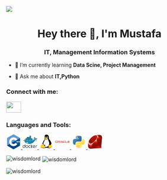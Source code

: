 <img src="https://user-images.githubusercontent.com/145264848/269881568-b694653f-cc6b-46ef-97c9-f10d8decfd69.gif" style="max-width: 100%;">
<h1 align="center">Hey there 👋, I'm Mustafa </h1>
<h3 align="center">IT, Management Information Systems</h3>

- 🌱 I’m currently learning **Data Scine, Project Management**

- 💬 Ask me about **IT,Python**

<h3 align="left">Connect with me:</h3>
<p align="left">
<a href="https://linkedin.com/in/mustafag%c3%bcltekin" target="_blank"><img align="center" src="https://raw.githubusercontent.com/danielcranney/readme-generator/main/public/icons/socials/linkedin.svg" height="30" width="40" /></a>
</p>

<h3 align="left">Languages and Tools:</h3>
<p align="left"> <a href="https://www.w3schools.com/cpp/" target="_blank" rel="noreferrer"> <img src="https://raw.githubusercontent.com/devicons/devicon/master/icons/cplusplus/cplusplus-original.svg" alt="cplusplus" width="40" height="40"/> </a> <a href="https://www.docker.com/" target="_blank" rel="noreferrer"> <img src="https://raw.githubusercontent.com/devicons/devicon/master/icons/docker/docker-original-wordmark.svg" alt="docker" width="40" height="40"/> </a> <a href="https://www.linux.org/" target="_blank" rel="noreferrer"> <img src="https://raw.githubusercontent.com/devicons/devicon/master/icons/linux/linux-original.svg" alt="linux" width="40" height="40"/> </a> <a href="https://www.oracle.com/" target="_blank" rel="noreferrer"> <img src="https://raw.githubusercontent.com/devicons/devicon/master/icons/oracle/oracle-original.svg" alt="oracle" width="40" height="40"/> </a> <a href="https://www.python.org" target="_blank" rel="noreferrer"> <img src="https://raw.githubusercontent.com/devicons/devicon/master/icons/python/python-original.svg" alt="python" width="40" height="40"/> </a> <a href="https://www.ruby-lang.org/en/" target="_blank" rel="noreferrer"> <img src="https://raw.githubusercontent.com/devicons/devicon/master/icons/ruby/ruby-original.svg" alt="ruby" width="40" height="40"/> </a> </p>

<p><img align="left" src="https://github-readme-stats.vercel.app/api/top-langs?username=wisdomlord&show_icons=true&locale=en&layout=compact" alt="wisdomlord" /></p>

<p>&nbsp;<img align="center" src="https://github-readme-stats.vercel.app/api?username=wisdomlord&show_icons=true&locale=en" alt="wisdomlord" /></p>

<p><img align="center" src="https://github-readme-streak-stats.herokuapp.com/?user=wisdomlord&" alt="wisdomlord" /></p>
